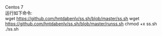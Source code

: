 Centos 7<br>
运行如下命令:<br>
wget https://github.com/hntdabenlv/ss.sh/blob/master/ss.sh
wget https://github.com/hntdabenlv/ss.sh/blob/master/runss.sh
chmod +x ss.sh<br>
./ss.sh<br>
